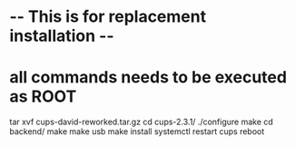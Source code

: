 # -- This is for replacement installation -- #


# all commands needs to be executed as ROOT
tar xvf cups-david-reworked.tar.gz <ENTER>
cd cups-2.3.1/ <ENTER>
./configure <ENTER>
make <ENTER>
cd backend/ <ENTER>
make <ENTER>
make usb <ENTER>
make install <ENTER>
systemctl restart cups <ENTER>
reboot <ENTER>
